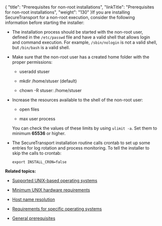 {
    "title": "Prerequisites for non-root installations",
    "linkTitle": "Prerequisites for non-root installations",
    "weight": "130"
}If you are installing SecureTransport for a non-root execution, consider the following information before starting the installer:

-   The installation process should be started with the non-root user, defined in the `/etc/passwd` file and have a valid shell that allows login and command execution. For example, `/sbin/nologin` is not a valid shell, but `/bin/bash` is a valid shell.
-   Мake sure that the non-root user has a created home folder with the proper permissions:
    -   useradd stuser
    -   mkdir /home/stuser (default)
    -   chown -R stuser: /home/stuser

<!-- -->

-   Increase the resources available to the shell of the non-root user:
    -   open files
    -   max user process

      
    You can check the values of these limits by using `ulimit -a`. Set them to minimum **65536** or higher.

<!-- -->

-   The SecureTransport installation routine calls crontab to set up some entries for log rotation and process monitoring. To tell the installer to skip the calls to crontab:  
    `export INSTALL_CRON=false`

**Related topics:**

-   [Supported UNIX-based operating systems](supported_operating_systems_unix.htm)
-   [Minimum UNIX hardware requirements](minimum_hardware_requirements.htm)
-   [Host name resolution](host_name_resolution.htm)
-   [Requirements for specific operating systems](../requirements_for_specific_operating_systems)
-   [General prerequisites](general_prerequisites.htm)
